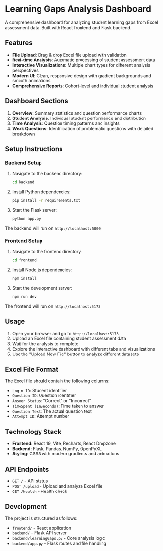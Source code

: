 # Learning Gaps Analysis Dashboard

A comprehensive dashboard for analyzing student learning gaps from Excel assessment data. Built with React frontend and Flask backend.

## Features

- **File Upload**: Drag & drop Excel file upload with validation
- **Real-time Analysis**: Automatic processing of student assessment data
- **Interactive Visualizations**: Multiple chart types for different analysis perspectives
- **Modern UI**: Clean, responsive design with gradient backgrounds and smooth animations
- **Comprehensive Reports**: Cohort-level and individual student analysis

## Dashboard Sections

1. **Overview**: Summary statistics and question performance charts
2. **Student Analysis**: Individual student performance and distribution
3. **Time Analysis**: Question timing patterns and insights
4. **Weak Questions**: Identification of problematic questions with detailed breakdown

## Setup Instructions

### Backend Setup

1. Navigate to the backend directory:
   ```bash
   cd backend
   ```

2. Install Python dependencies:
   ```bash
   pip install -r requirements.txt
   ```

3. Start the Flask server:
   ```bash
   python app.py
   ```

The backend will run on `http://localhost:5000`

### Frontend Setup

1. Navigate to the frontend directory:
   ```bash
   cd frontend
   ```

2. Install Node.js dependencies:
   ```bash
   npm install
   ```

3. Start the development server:
   ```bash
   npm run dev
   ```

The frontend will run on `http://localhost:5173`

## Usage

1. Open your browser and go to `http://localhost:5173`
2. Upload an Excel file containing student assessment data
3. Wait for the analysis to complete
4. Explore the interactive dashboard with different tabs and visualizations
5. Use the "Upload New File" button to analyze different datasets

## Excel File Format

The Excel file should contain the following columns:
- `Login ID`: Student identifier
- `Question ID`: Question identifier
- `Answer Status`: "Correct" or "Incorrect"
- `TimeSpent (InSeconds)`: Time taken to answer
- `Question Text`: The actual question text
- `Attempt ID`: Attempt number

## Technology Stack

- **Frontend**: React 19, Vite, Recharts, React Dropzone
- **Backend**: Flask, Pandas, NumPy, OpenPyXL
- **Styling**: CSS3 with modern gradients and animations

## API Endpoints

- `GET /` - API status
- `POST /upload` - Upload and analyze Excel file
- `GET /health` - Health check

## Development

The project is structured as follows:
- `frontend/` - React application
- `backend/` - Flask API server
- `backend/learningGaps.py` - Core analysis logic
- `backend/app.py` - Flask routes and file handling
